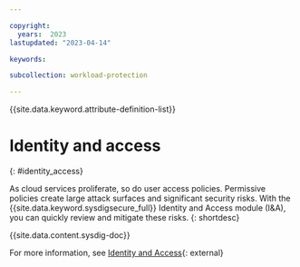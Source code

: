 ```yaml
---

copyright:
  years:  2023
lastupdated: "2023-04-14"

keywords:

subcollection: workload-protection

---
```


{{site.data.keyword.attribute-definition-list}}

# Identity and access
{: #identity_access}

As cloud services proliferate, so do user access policies. Permissive policies create large attack surfaces and significant security risks. With the {{site.data.keyword.sysdigsecure_full}} Identity and Access module (I&A), you can quickly review and mitigate these risks.
{: shortdesc}

{{site.data.content.sysdig-doc}}

For more information, see [Identity and Access](https://docs.sysdig.com/en/docs/sysdig-secure/posture/identity-and-access/){: external}
